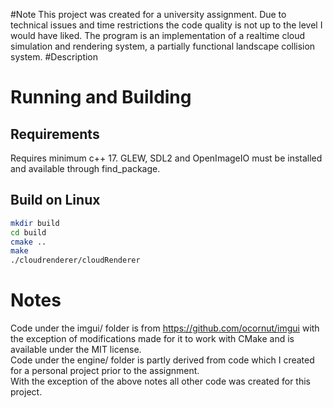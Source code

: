 #Note
This project was created for a university assignment. Due to technical issues and time restrictions the code quality is not up to the level I would have liked.
The program is an implementation of a realtime cloud simulation and rendering system, a partially functional landscape collision system. 
#Description
# Running and Building
## Requirements 
Requires minimum c++ 17.
GLEW, SDL2 and OpenImageIO must be installed and available through find_package.  
## Build on Linux

```bash
mkdir build
cd build
cmake ..
make
./cloudrenderer/cloudRenderer
```

# Notes
Code under the imgui/ folder is from https://github.com/ocornut/imgui with the exception of modifications made for it to work with CMake and is available under the MIT license.  
Code under the engine/ folder is partly derived from code which I created for a personal project prior to the assignment.  
With the exception of the above notes all other code was created for this project.
